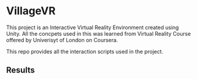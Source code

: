 # VillageVR

This project is an Interactive Virtual Reality Environment created using Unity. All the concpets used in this was learned from Virtual Reality Course offered by Univerisyt of London on Coursera.

This repo provides all the interaction scripts used in the project. 

## Results
